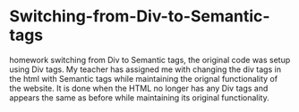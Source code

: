 # Switching-from-Div-to-Semantic-tags
homework switching from Div to Semantic tags, the original code was setup using Div tags.  My teacher has assigned me with changing the div tags in the html with Semantic tags while maintaining the orignal functionality of the website.  It is done when the HTML no longer has any Div tags and appears the same as before while maintaining its original functionality.



